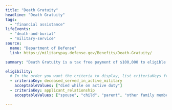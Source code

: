 ```yaml
---
title: "Death Gratuity"
headline: "Death Gratuity"
tags:
  - "financial assistance"
lifeEvents:
  - "death-and-burial"
  - "military-service"
source:
  name: "Department of Defense"
  link: https://militarypay.defense.gov/Benefits/Death-Gratuity/

summary: "Death Gratuity is a tax free payment of $100,000 to eligible survivors of members of the Armed Forces, who died while on active duty or while serving in certain reserve statuses."

eligibility:
  # In the order you want the criteria to display, list criteriaKeys from the csv here, each followed by a comma-separated list of which values indicate eligibility for that criteria. Wrap individual values in quotes if they have inner commas.
  - criteriaKey: deceased_served_in_active_military
    acceptableValues: ["died while on active duty"]
  - criteriaKey: applicant_relationship
    acceptableValues: ["spouse", "child", "parent", "other family member"]

---
```

